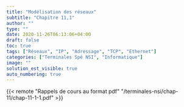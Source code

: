 ```yaml
---
title: "Modélisation des réseaux"
subtitle: "Chapitre 11,1"
author: ""
type: ""
date: 2020-11-26T06:13:06+04:00
draft: false
toc: true
tags: ["Réseaux", "IP", "Adressage", "TCP", "Ethernet"]
categories: ["Terminales Spé NSI", "Informatique"]
image: ""
solution_est_visible: true
auto_numbering: true
---
```



{{< remote "Rappels de cours au format pdf" "/terminales-nsi/chap-11/chap-11-1-1.pdf" >}}